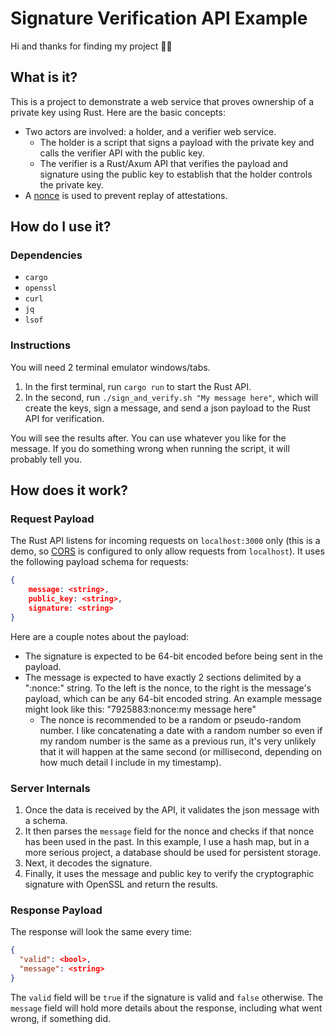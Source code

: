 # Signature Verification API Example

Hi and thanks for finding my project 👋😀

## What is it?

This is a project to demonstrate a web service that proves ownership of a private key using Rust. Here are the basic concepts:
* Two actors are involved: a holder, and a verifier web service.
    * The holder is a script that signs a payload with the private key and calls the verifier API with the public key.
    * The verifier is a Rust/Axum API that verifies the payload and signature using the public key to establish that the holder controls the private key.
* A [nonce](https://en.wikipedia.org/wiki/Cryptographic_nonce) is used to prevent replay of attestations.

## How do I use it?

### Dependencies
* `cargo`
* `openssl`
* `curl`
* `jq`
* `lsof`

### Instructions
You will need 2 terminal emulator windows/tabs.
1. In the first terminal, run `cargo run` to start the Rust API.
2. In the second, run `./sign_and_verify.sh "My message here"`, which will create the keys, sign a message, and send a json payload to the Rust API for verification.

You will see the results after. You can use whatever you like for the message. If you do something wrong when running the script, it will probably tell you.

## How does it work?

### Request Payload
The Rust API listens for incoming requests on `localhost:3000` only (this is a demo, so [CORS](https://developer.mozilla.org/en-US/docs/Web/HTTP/Guides/CORS) is configured to only allow requests from `localhost`). It uses the following payload schema for requests:
```json
{
    message: <string>,
    public_key: <string>,
    signature: <string>
}
```

Here are a couple notes about the payload:
* The signature is expected to be 64-bit encoded before being sent in the payload.
* The message is expected to have exactly 2 sections delimited by a ":nonce:" string. To the left is the nonce, to the right is the message's payload, which can be any 64-bit encoded string. An example message might look like this: "7925883:nonce:my message here"
    * The nonce is recommended to be a random or pseudo-random number. I like concatenating a date with a random number so even if my random number is the same as a previous run, it's very unlikely that it will happen at the same second (or millisecond, depending on how much detail I include in my timestamp).

### Server Internals
1. Once the data is received by the API, it validates the json message with a schema.
2. It then parses the `message` field for the nonce and checks if that nonce has been used in the past. In this example, I use a hash map, but in a more serious project, a database should be used for persistent storage.
3. Next, it decodes the signature.
4. Finally, it uses the message and public key to verify the cryptographic signature with OpenSSL and return the results.

### Response Payload
The response will look the same every time:
```json
{
  "valid": <bool>,
  "message": <string>
}
```

The `valid` field will be `true` if the signature is valid and `false` otherwise. The `message` field will hold more details about the response, including what went wrong, if something did.

